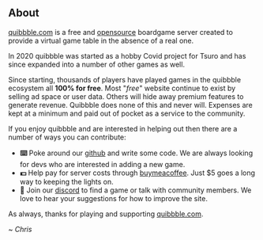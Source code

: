 ## About

[quibbble.com](https://quibbble.com) is a free and [opensource](https://github.com/quibbble) boardgame server created to provide a virtual game table in the absence of a real one.

In 2020 quibbble was started as a hobby Covid project for Tsuro and has since expanded into a number of other games as well.

Since starting, thousands of players have played games in the quibbble ecosystem all **100% for free**. Most "*free*" website continue to exist by selling ad space or user data. Others will hide away premium features to generate revenue. Quibbble does none of this and never will. Expenses are kept at a minimum and paid out of pocket as a service to the community.

If you enjoy quibbble and are interested in helping out then there are a number of ways you can contribute:
- **⌨️** Poke around our [github](https://github.com/quibbble) and write some code. We are always looking for devs who are interested in adding a new game. 
- **💵** Help pay for server costs through [buymeacoffee](https://www.buymeacoffee.com/quibbble). Just $5 goes a long way to keeping the lights on.
- **💬** Join our [discord](https://discord.com/invite/VKvjutuhUp) to find a game or talk with community members. We love to hear your suggestions for how to improve the site.

As always, thanks for playing and supporting [quibbble.com](https://quibbble.com).

~ *Chris*
